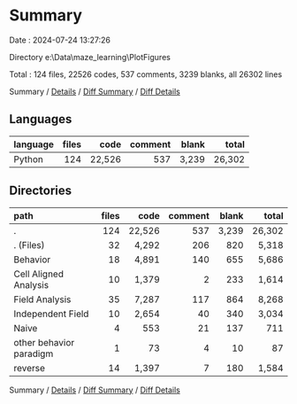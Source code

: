 # Summary

Date : 2024-07-24 13:27:26

Directory e:\\Data\\maze_learning\\PlotFigures

Total : 124 files,  22526 codes, 537 comments, 3239 blanks, all 26302 lines

Summary / [Details](details.md) / [Diff Summary](diff.md) / [Diff Details](diff-details.md)

## Languages
| language | files | code | comment | blank | total |
| :--- | ---: | ---: | ---: | ---: | ---: |
| Python | 124 | 22,526 | 537 | 3,239 | 26,302 |

## Directories
| path | files | code | comment | blank | total |
| :--- | ---: | ---: | ---: | ---: | ---: |
| . | 124 | 22,526 | 537 | 3,239 | 26,302 |
| . (Files) | 32 | 4,292 | 206 | 820 | 5,318 |
| Behavior | 18 | 4,891 | 140 | 655 | 5,686 |
| Cell Aligned Analysis | 10 | 1,379 | 2 | 233 | 1,614 |
| Field Analysis | 35 | 7,287 | 117 | 864 | 8,268 |
| Independent Field | 10 | 2,654 | 40 | 340 | 3,034 |
| Naive | 4 | 553 | 21 | 137 | 711 |
| other behavior paradigm | 1 | 73 | 4 | 10 | 87 |
| reverse | 14 | 1,397 | 7 | 180 | 1,584 |

Summary / [Details](details.md) / [Diff Summary](diff.md) / [Diff Details](diff-details.md)